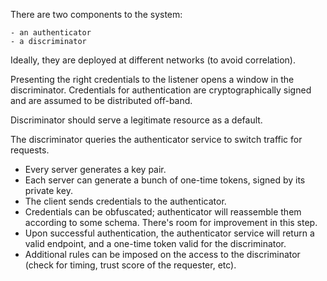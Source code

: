There are two components to the system:

    - an authenticator
    - a discriminator

Ideally, they are deployed at different networks (to avoid correlation).

Presenting the right credentials to the listener opens a window in the
discriminator. Credentials for authentication are cryptographically signed and
are assumed to be distributed off-band.

Discriminator should serve a legitimate resource as a default.

The discriminator queries the authenticator service to switch traffic for requests.

- Every server generates a key pair.
- Each server can generate a bunch of one-time tokens, signed by its private
  key.
- The client sends credentials to the authenticator.
- Credentials can be obfuscated; authenticator will reassemble them according
  to some schema. There's room for improvement in this step.
- Upon successful authentication, the authenticator service will return a valid
  endpoint, and a one-time token valid for the discriminator.
- Additional rules can be imposed on the access to the discriminator (check for
  timing, trust score of the requester, etc).


